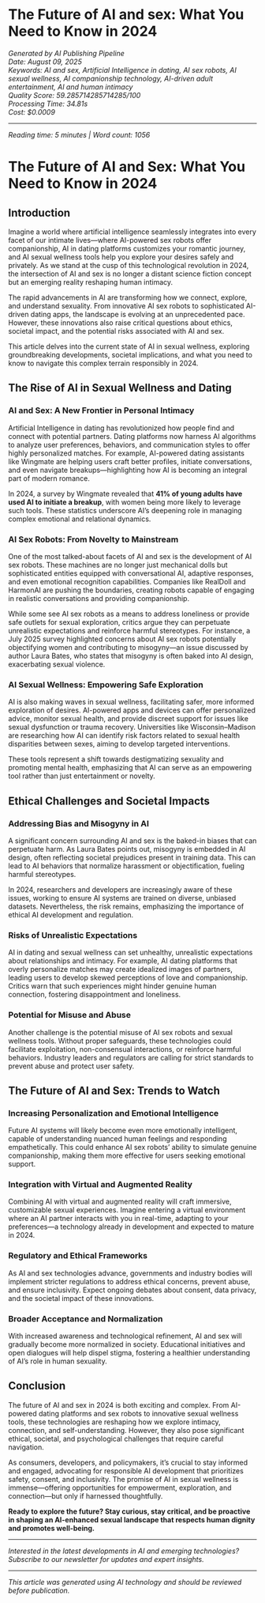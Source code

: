 # The Future of AI and sex: What You Need to Know in 2024

*Generated by AI Publishing Pipeline*  
*Date: August 09, 2025*  
*Keywords: AI and sex, Artificial Intelligence in dating, AI sex robots, AI sexual wellness, AI companionship technology, AI-driven adult entertainment, AI and human intimacy*  
*Quality Score: 59.285714285714285/100*  
*Processing Time: 34.81s*  
*Cost: $0.0009*

---

*Reading time: 5 minutes | Word count: 1056*

# The Future of AI and Sex: What You Need to Know in 2024

## Introduction

Imagine a world where artificial intelligence seamlessly integrates into every facet of our intimate lives—where AI-powered sex robots offer companionship, AI in dating platforms customizes your romantic journey, and AI sexual wellness tools help you explore your desires safely and privately. As we stand at the cusp of this technological revolution in 2024, the intersection of AI and sex is no longer a distant science fiction concept but an emerging reality reshaping human intimacy.

The rapid advancements in AI are transforming how we connect, explore, and understand sexuality. From innovative AI sex robots to sophisticated AI-driven dating apps, the landscape is evolving at an unprecedented pace. However, these innovations also raise critical questions about ethics, societal impact, and the potential risks associated with AI and sex.

This article delves into the current state of AI in sexual wellness, exploring groundbreaking developments, societal implications, and what you need to know to navigate this complex terrain responsibly in 2024.

## The Rise of AI in Sexual Wellness and Dating

### AI and Sex: A New Frontier in Personal Intimacy

Artificial Intelligence in dating has revolutionized how people find and connect with potential partners. Dating platforms now harness AI algorithms to analyze user preferences, behaviors, and communication styles to offer highly personalized matches. For example, AI-powered dating assistants like Wingmate are helping users craft better profiles, initiate conversations, and even navigate breakups—highlighting how AI is becoming an integral part of modern romance.

In 2024, a survey by Wingmate revealed that **41% of young adults have used AI to initiate a breakup**, with women being more likely to leverage such tools. These statistics underscore AI’s deepening role in managing complex emotional and relational dynamics.

### AI Sex Robots: From Novelty to Mainstream

One of the most talked-about facets of AI and sex is the development of AI sex robots. These machines are no longer just mechanical dolls but sophisticated entities equipped with conversational AI, adaptive responses, and even emotional recognition capabilities. Companies like RealDoll and HarmonAI are pushing the boundaries, creating robots capable of engaging in realistic conversations and providing companionship.

While some see AI sex robots as a means to address loneliness or provide safe outlets for sexual exploration, critics argue they can perpetuate unrealistic expectations and reinforce harmful stereotypes. For instance, a July 2025 survey highlighted concerns about AI sex robots potentially objectifying women and contributing to misogyny—an issue discussed by author Laura Bates, who states that misogyny is often baked into AI design, exacerbating sexual violence.

### AI Sexual Wellness: Empowering Safe Exploration

AI is also making waves in sexual wellness, facilitating safer, more informed exploration of desires. AI-powered apps and devices can offer personalized advice, monitor sexual health, and provide discreet support for issues like sexual dysfunction or trauma recovery. Universities like Wisconsin–Madison are researching how AI can identify risk factors related to sexual health disparities between sexes, aiming to develop targeted interventions.

These tools represent a shift towards destigmatizing sexuality and promoting mental health, emphasizing that AI can serve as an empowering tool rather than just entertainment or novelty.

## Ethical Challenges and Societal Impacts

### Addressing Bias and Misogyny in AI

A significant concern surrounding AI and sex is the baked-in biases that can perpetuate harm. As Laura Bates points out, misogyny is embedded in AI design, often reflecting societal prejudices present in training data. This can lead to AI behaviors that normalize harassment or objectification, fueling harmful stereotypes.

In 2024, researchers and developers are increasingly aware of these issues, working to ensure AI systems are trained on diverse, unbiased datasets. Nevertheless, the risk remains, emphasizing the importance of ethical AI development and regulation.

### Risks of Unrealistic Expectations

AI in dating and sexual wellness can set unhealthy, unrealistic expectations about relationships and intimacy. For example, AI dating platforms that overly personalize matches may create idealized images of partners, leading users to develop skewed perceptions of love and companionship. Critics warn that such experiences might hinder genuine human connection, fostering disappointment and loneliness.

### Potential for Misuse and Abuse

Another challenge is the potential misuse of AI sex robots and sexual wellness tools. Without proper safeguards, these technologies could facilitate exploitation, non-consensual interactions, or reinforce harmful behaviors. Industry leaders and regulators are calling for strict standards to prevent abuse and protect user safety.

## The Future of AI and Sex: Trends to Watch

### Increasing Personalization and Emotional Intelligence

Future AI systems will likely become even more emotionally intelligent, capable of understanding nuanced human feelings and responding empathetically. This could enhance AI sex robots’ ability to simulate genuine companionship, making them more effective for users seeking emotional support.

### Integration with Virtual and Augmented Reality

Combining AI with virtual and augmented reality will craft immersive, customizable sexual experiences. Imagine entering a virtual environment where an AI partner interacts with you in real-time, adapting to your preferences—a technology already in development and expected to mature in 2024.

### Regulatory and Ethical Frameworks

As AI and sex technologies advance, governments and industry bodies will implement stricter regulations to address ethical concerns, prevent abuse, and ensure inclusivity. Expect ongoing debates about consent, data privacy, and the societal impact of these innovations.

### Broader Acceptance and Normalization

With increased awareness and technological refinement, AI and sex will gradually become more normalized in society. Educational initiatives and open dialogues will help dispel stigma, fostering a healthier understanding of AI’s role in human sexuality.

## Conclusion

The future of AI and sex in 2024 is both exciting and complex. From AI-powered dating platforms and sex robots to innovative sexual wellness tools, these technologies are reshaping how we explore intimacy, connection, and self-understanding. However, they also pose significant ethical, societal, and psychological challenges that require careful navigation.

As consumers, developers, and policymakers, it’s crucial to stay informed and engaged, advocating for responsible AI development that prioritizes safety, consent, and inclusivity. The promise of AI in sexual wellness is immense—offering opportunities for empowerment, exploration, and connection—but only if harnessed thoughtfully.

**Ready to explore the future? Stay curious, stay critical, and be proactive in shaping an AI-enhanced sexual landscape that respects human dignity and promotes well-being.**


- --

*Interested in the latest developments in AI and emerging technologies? Subscribe to our newsletter for updates and expert insights.*

---

*This article was generated using AI technology and should be reviewed before publication.*
